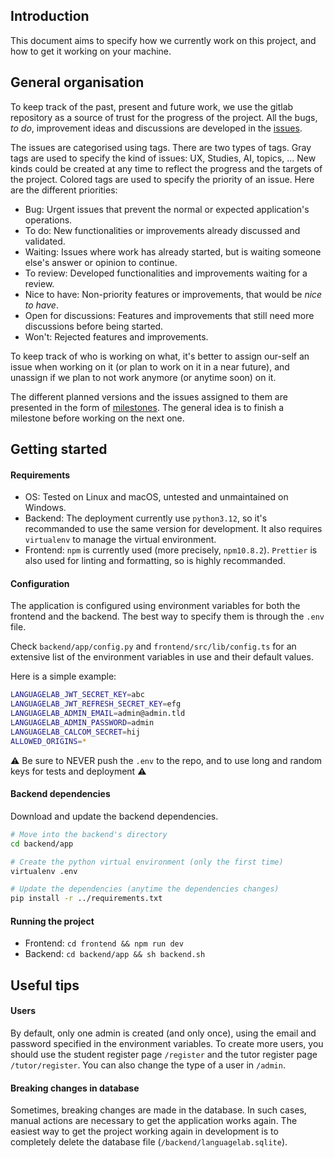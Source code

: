 ## Introduction

This document aims to specify how we currently work on this project, and how to get it working on your machine.

## General organisation

To keep track of the past, present and future work, we use the gitlab repository as a source of trust for the progress of the project. All the bugs, *to do*, improvement ideas and discussions are developed in the [issues](https://forge.uclouvain.be/sbibauw/languagelab/-/issues).

The issues are categorised using tags. There are two types of tags. Gray tags are used to specify the kind of issues: UX, Studies, AI, topics, ... New kinds could be created at any time to reflect the progress and the targets of the project. Colored tags are used to specify the priority of an issue. Here are the different priorities:

- Bug: Urgent issues that prevent the normal or expected application's operations.
- To do: New functionalities or improvements already discussed and validated.
- Waiting: Issues where work has already started, but is waiting someone else's answer or opinion to continue.
- To review: Developed functionalities and improvements waiting for a review.
- Nice to have: Non-priority features or improvements, that would be *nice to have*.
- Open for discussions: Features and improvements that still need more discussions before being started.
- Won't: Rejected features and improvements.

To keep track of who is working on what, it's better to assign our-self an issue when working on it (or plan to work on it in a near future), and unassign if we plan to not work anymore (or anytime soon) on it.

The different planned versions and the issues assigned to them are presented in the form of [milestones](https://forge.uclouvain.be/sbibauw/languagelab/-/milestones). The general idea is to finish a milestone before working on the next one.


## Getting started

#### Requirements

- OS: Tested on Linux and macOS, untested and unmaintained on Windows.
- Backend: The deployment currently use `python3.12`, so it's recommanded to use the same version for development. It also requires `virtualenv` to manage the virtual environment.
- Frontend: `npm` is currently used (more precisely, `npm10.8.2`). `Prettier` is also used for linting and formatting, so is highly recommanded.

#### Configuration

The application is configured using environment variables for both the frontend and the backend. The best way to specify them is through the `.env` file. 

Check `backend/app/config.py` and `frontend/src/lib/config.ts` for an extensive list of the environment variables in use and their default values.

Here is a simple example:
```sh
LANGUAGELAB_JWT_SECRET_KEY=abc
LANGUAGELAB_JWT_REFRESH_SECRET_KEY=efg
LANGUAGELAB_ADMIN_EMAIL=admin@admin.tld
LANGUAGELAB_ADMIN_PASSWORD=admin
LANGUAGELAB_CALCOM_SECRET=hij
ALLOWED_ORIGINS=*
```
⚠ Be sure to NEVER push the `.env` to the repo, and to use long and random keys for tests and deployment ⚠

#### Backend dependencies

Download and update the backend dependencies.

```sh
# Move into the backend's directory
cd backend/app

# Create the python virtual environment (only the first time)
virtualenv .env

# Update the dependencies (anytime the dependencies changes)
pip install -r ../requirements.txt
```

#### Running the project

- Frontend: `cd frontend && npm run dev`
- Backend: `cd backend/app && sh backend.sh`

## Useful tips

#### Users

By default, only one admin is created (and only once), using the email and password specified in the environment variables. To create more users, you should use the student register page `/register` and the tutor register page `/tutor/register`. You can also change the type of a user in `/admin`.

#### Breaking changes in database

Sometimes, breaking changes are made in the database. In such cases, manual actions are necessary to get the application works again. The easiest way to get the project working again in development is to completely delete the database file (`/backend/languagelab.sqlite`).
